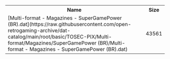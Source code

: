 <table>
<tr><th>Name</th><th>Size</th></tr>
<tr><td>[Multi-format - Magazines - SuperGamePower (BR).dat](https://raw.githubusercontent.com/open-retrogaming-archive/dat-catalog/main/root/basic/TOSEC-PIX/Multi-format/Magazines/SuperGamePower (BR)/Multi-format - Magazines - SuperGamePower (BR).dat)</td><td>43561</td></tr>
</table>
